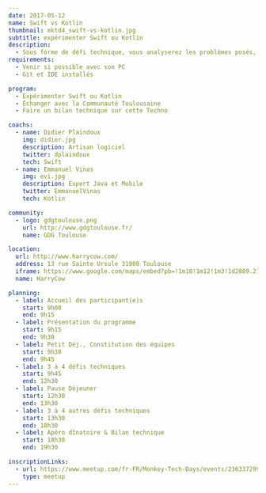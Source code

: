 ```yaml
---
date: 2017-05-12
name: Swift vs Kotlin
thumbnail: mktd4_swift-vs-kotlin.jpg
subtitle: expérimenter Swift ou Kotlin
description:
  - Sous forme de défi technique, vous analyserez les problèmes posés, coderez et présenterez sous forme de pitch de 5 minutes vos résultats. Le but est d'apprendre, de comparer, d’approfondir la connaissance de ces technologies dans une ambiance fun.
requirements:
  - Venir si possible avec son PC
  - Git et IDE installés

program:
  - Expérimenter Swift ou Kotlin
  - Échanger avec la Communauté Toulousaine
  - Faire un bilan technique sur cette Techno

coachs:
  - name: Didier Plaindoux
    img: didier.jpg
    description: Artisan logiciel
    twitter: dplaindoux
    tech: Swift
  - name: Emmanuel Vinas
    img: evi.jpg
    description: Expert Java et Mobile
    twitter: EmmanuelVinas
    tech: Kotlin

community:
  - logo: gdgtoulouse.png
    url: http://www.gdgtoulouse.fr/
    name: GDG Toulouse

location:
  url: http://www.harrycow.com/
  address: 13 rue Sainte Ursule 31000 Toulouse
  iframe: https://www.google.com/maps/embed?pb=!1m18!1m12!1m3!1d2889.2108114431708!2d1.4394906157111187!3d43.60215206374777!2m3!1f0!2f0!3f0!3m2!1i1024!2i768!4f13.1!3m3!1m2!1s0x12aebb6258220a07%3A0xf1d45637938f3453!2sHarryCow!5e0!3m2!1sfr!2sfr!4v1466094946954
  name: HarryCow

planning:
  - label: Accueil des participant(e)s
    start: 9h00
    end: 9h15
  - label: Présentation du programme
    start: 9h15
    end: 9h30
  - label: Petit Déj., Constitution des équipes
    start: 9h30
    end: 9h45
  - label: 3 à 4 défis techniques
    start: 9h45
    end: 12h30
  - label: Pause Déjeuner
    start: 12h30
    end: 13h30
  - label: 3 à 4 autres défis techniques
    start: 13h30
    end: 18h30
  - label: Apéro dînatoire & Bilan technique
    start: 18h30
    end: 19h30

inscriptionLinks:
  - url: https://www.meetup.com/fr-FR/Monkey-Tech-Days/events/236337299/
    type: meetup
---
```

